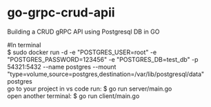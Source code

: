# go-grpc-crud-apii
Building a CRUD gRPC API using Postgresql DB in GO

#In terminal  <br/> 
$ sudo docker run -d -e "POSTGRES_USER=root" -e "POSTGRES_PASSWORD=123456" -e "POSTGRES_DB=test_db" -p 54321:5432 --name postgres --mount "type=volume,source=postgres,destination=/var/lib/postgresql/data" postgres  <br/> 
go to your project in vs code run: $ go run server/main.go  <br/> 
open another terminal: $ go run client/main.go
